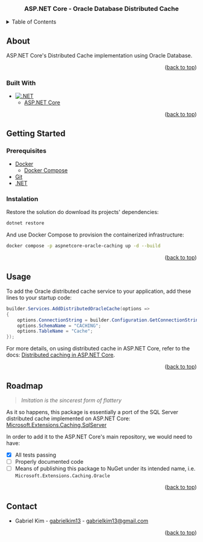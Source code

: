 <a id="readme-top"></a>

<br />
<div align="center">
  <h3 align="center">ASP.NET Core - Oracle Database Distributed Cache</h3>
</div>

<details>
  <summary>Table of Contents</summary>
  <ol>
    <li>
      <a href="#about">About</a>
      <ul>
        <li><a href="#built-with">Built With</a></li>
      </ul>
    </li>
    <li>
      <a href="#getting-started">Getting Started</a>
      <ul>
        <li><a href="#prerequisites">Prerequisites</a></li>
        <li><a href="#instalation">Instalation</a></li>
      </ul>
    </li>
    <li><a href="#usage">Usage</a></li>
    <li><a href="#roadmap">Roadmap</a></li>
    <li><a href="#contact">Contact</a></li>
  </ol>
</details>

## About

ASP.NET Core's Distributed Cache implementation using Oracle Database.

<p align="right">(<a href="#readme-top">back to top</a>)</p>

### Built With

- [![.NET][.NET]][.NET-url]
  - [ASP.NET Core](https://dotnet.microsoft.com/en-us/apps/aspnet)

<p align="right">(<a href="#readme-top">back to top</a>)</p>

## Getting Started

### Prerequisites

- [Docker](https://docs.docker.com/get-docker/)
  - [Docker Compose](https://docs.docker.com/compose/install/)
- [Git](https://git-scm.com/downloads)
- [.NET](https://learn.microsoft.com/en-us/dotnet/core/install/windows)

### Instalation

Restore the solution do download its projects' dependencies:

```sh
dotnet restore
```

And use Docker Compose to provision the containerized infrastructure:

```sh
docker compose -p aspnetcore-oracle-caching up -d --build
```

<p align="right">(<a href="#readme-top">back to top</a>)</p>

## Usage

To add the Oracle distributed cache service to your application, add these lines to your startup
code:

```c#
builder.Services.AddDistributedOracleCache(options =>
{
    options.ConnectionString = builder.Configuration.GetConnectionString("DistCache_ConnectionString");
    options.SchemaName = "CACHING";
    options.TableName = "Cache";
});
```

For more details, on using distributed cache in ASP.NET Core, refer to the docs: 
[Distributed caching in ASP.NET Core](https://docs.microsoft.com/en-us/aspnet/core/performance/caching/distributed).

<p align="right">(<a href="#readme-top">back to top</a>)</p>

## Roadmap

> *Imitation is the sincerest form of flattery*

As it so happens, this package is essentially a port of the SQL Server distributed cache implemented
on ASP.NET Core:
[Microsoft.Extensions.Caching.SqlServer](https://github.com/dotnet/aspnetcore/tree/main/src/Caching)

In order to add it to the ASP.NET Core's main repository, we would need to have:

- [X] All tests passing
- [ ] Properly documented code
- [ ] Means of publishing this package to NuGet under its intended name, i.e. `Microsoft.Extensions.Caching.Oracle`

<p align="right">(<a href="#readme-top">back to top</a>)</p>

## Contact

- Gabriel Kim - [gabrielkim13](https://github.com/gabrielkim13) - gabrielkim13@gmail.com

<p align="right">(<a href="#readme-top">back to top</a>)</p>

[.NET]: https://img.shields.io/badge/.NET-5C2D91?style=badge&logo=.net&logoColor=white
[.NET-url]: https://dotnet.microsoft.com/en-us/
